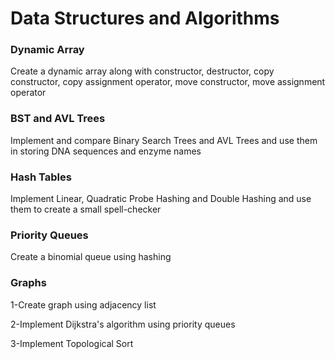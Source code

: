 # Data Structures and Algorithms

### Dynamic Array
Create a dynamic array along with constructor, destructor, copy constructor, copy assignment operator, move constructor, move assignment operator

### BST and AVL Trees
Implement and compare Binary Search Trees and AVL Trees and use them in storing DNA sequences and enzyme names

### Hash Tables
Implement Linear, Quadratic Probe Hashing and Double Hashing and use them to create a small spell-checker

### Priority Queues
Create a binomial queue using hashing

### Graphs
1-Create graph using adjacency list

2-Implement Dijkstra's algorithm using priority queues

3-Implement Topological Sort
